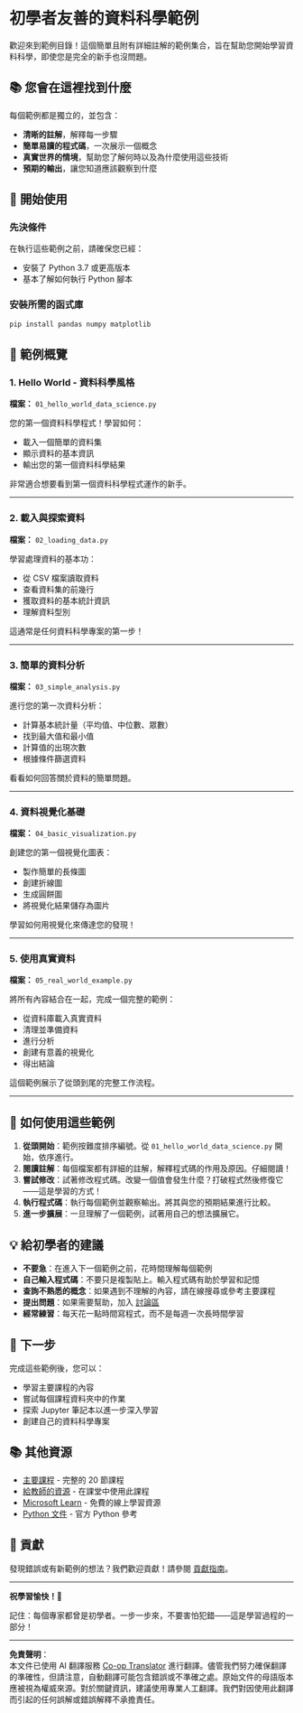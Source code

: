 <!--
CO_OP_TRANSLATOR_METADATA:
{
  "original_hash": "9bef7fd96c8f262339933117d9b3e342",
  "translation_date": "2025-10-03T12:57:31+00:00",
  "source_file": "examples/README.md",
  "language_code": "mo"
}
-->
# 初學者友善的資料科學範例

歡迎來到範例目錄！這個簡單且附有詳細註解的範例集合，旨在幫助您開始學習資料科學，即使您是完全的新手也沒問題。

## 📚 您會在這裡找到什麼

每個範例都是獨立的，並包含：
- **清晰的註解**，解釋每一步驟
- **簡單易讀的程式碼**，一次展示一個概念
- **真實世界的情境**，幫助您了解何時以及為什麼使用這些技術
- **預期的輸出**，讓您知道應該觀察到什麼

## 🚀 開始使用

### 先決條件
在執行這些範例之前，請確保您已經：
- 安裝了 Python 3.7 或更高版本
- 基本了解如何執行 Python 腳本

### 安裝所需的函式庫
```bash
pip install pandas numpy matplotlib
```

## 📖 範例概覽

### 1. Hello World - 資料科學風格
**檔案：** `01_hello_world_data_science.py`

您的第一個資料科學程式！學習如何：
- 載入一個簡單的資料集
- 顯示資料的基本資訊
- 輸出您的第一個資料科學結果

非常適合想要看到第一個資料科學程式運作的新手。

---

### 2. 載入與探索資料
**檔案：** `02_loading_data.py`

學習處理資料的基本功：
- 從 CSV 檔案讀取資料
- 查看資料集的前幾行
- 獲取資料的基本統計資訊
- 理解資料型別

這通常是任何資料科學專案的第一步！

---

### 3. 簡單的資料分析
**檔案：** `03_simple_analysis.py`

進行您的第一次資料分析：
- 計算基本統計量（平均值、中位數、眾數）
- 找到最大值和最小值
- 計算值的出現次數
- 根據條件篩選資料

看看如何回答關於資料的簡單問題。

---

### 4. 資料視覺化基礎
**檔案：** `04_basic_visualization.py`

創建您的第一個視覺化圖表：
- 製作簡單的長條圖
- 創建折線圖
- 生成圓餅圖
- 將視覺化結果儲存為圖片

學習如何用視覺化來傳達您的發現！

---

### 5. 使用真實資料
**檔案：** `05_real_world_example.py`

將所有內容結合在一起，完成一個完整的範例：
- 從資料庫載入真實資料
- 清理並準備資料
- 進行分析
- 創建有意義的視覺化
- 得出結論

這個範例展示了從頭到尾的完整工作流程。

---

## 🎯 如何使用這些範例

1. **從頭開始**：範例按難度排序編號。從 `01_hello_world_data_science.py` 開始，依序進行。
2. **閱讀註解**：每個檔案都有詳細的註解，解釋程式碼的作用及原因。仔細閱讀！
3. **嘗試修改**：試著修改程式碼。改變一個值會發生什麼？打破程式然後修復它——這是學習的方式！
4. **執行程式碼**：執行每個範例並觀察輸出。將其與您的預期結果進行比較。
5. **進一步擴展**：一旦理解了一個範例，試著用自己的想法擴展它。

## 💡 給初學者的建議

- **不要急**：在進入下一個範例之前，花時間理解每個範例
- **自己輸入程式碼**：不要只是複製貼上。輸入程式碼有助於學習和記憶
- **查詢不熟悉的概念**：如果遇到不理解的內容，請在線搜尋或參考主要課程
- **提出問題**：如果需要幫助，加入 [討論區](https://github.com/microsoft/Data-Science-For-Beginners/discussions)
- **經常練習**：每天花一點時間寫程式，而不是每週一次長時間學習

## 🔗 下一步

完成這些範例後，您可以：
- 學習主要課程的內容
- 嘗試每個課程資料夾中的作業
- 探索 Jupyter 筆記本以進一步深入學習
- 創建自己的資料科學專案

## 📚 其他資源

- [主要課程](../README.md) - 完整的 20 節課程
- [給教師的資源](../for-teachers.md) - 在課堂中使用此課程
- [Microsoft Learn](https://docs.microsoft.com/learn/) - 免費的線上學習資源
- [Python 文件](https://docs.python.org/3/) - 官方 Python 參考

## 🤝 貢獻

發現錯誤或有新範例的想法？我們歡迎貢獻！請參閱 [貢獻指南](../CONTRIBUTING.md)。

---

**祝學習愉快！🎉**

記住：每個專家都曾是初學者。一步一步來，不要害怕犯錯——這是學習過程的一部分！

---

**免責聲明**：  
本文件已使用 AI 翻譯服務 [Co-op Translator](https://github.com/Azure/co-op-translator) 進行翻譯。儘管我們努力確保翻譯的準確性，但請注意，自動翻譯可能包含錯誤或不準確之處。原始文件的母語版本應被視為權威來源。對於關鍵資訊，建議使用專業人工翻譯。我們對因使用此翻譯而引起的任何誤解或錯誤解釋不承擔責任。